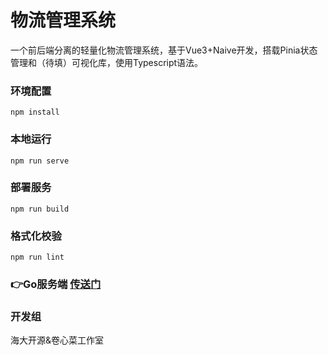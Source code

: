 # 物流管理系统
一个前后端分离的轻量化物流管理系统，基于Vue3+Naive开发，搭载Pinia状态管理和（待填）可视化库，使用Typescript语法。

### 环境配置
```
npm install
```

### 本地运行
```
npm run serve
```

### 部署服务
```
npm run build
```

### 格式化校验
```
npm run lint
```

### 👉Go服务端 [传送门](https://github.com/MrLeea-13155bc/BlockChainBackEnd)

### 开发组
海大开源&卷心菜工作室